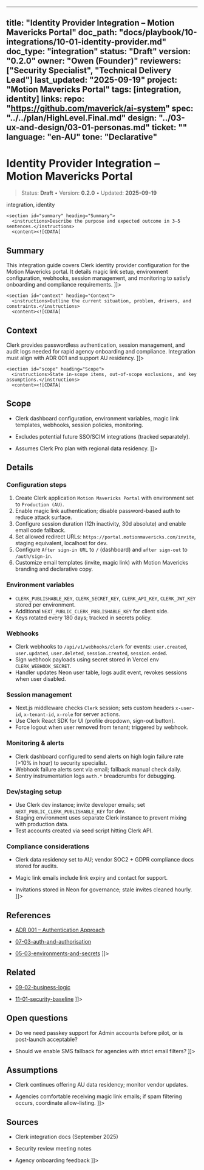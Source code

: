 <!-- ai:managed start file="docs/playbook/10-integrations/10-01-identity-provider.md" responsibility="docs" strategy="replace" -->
---
title: "Identity Provider Integration – Motion Mavericks Portal"
doc_path: "docs/playbook/10-integrations/10-01-identity-provider.md"
doc_type: "integration"
status: "Draft"
version: "0.2.0"
owner: "Owen (Founder)"
reviewers: ["Security Specialist", "Technical Delivery Lead"]
last_updated: "2025-09-19"
project: "Motion Mavericks Portal"
tags: [integration, identity]
links:
  repo: "https://github.com/maverick/ai-system"
  spec: "../../plan/HighLevel.Final.md"
  design: "../03-ux-and-design/03-01-personas.md"
  ticket: "<PLACEHOLDER>"
language: "en-AU"
tone: "Declarative"
---

# Identity Provider Integration – Motion Mavericks Portal

> Status: **Draft** • Version: **0.2.0** • Updated: **2025-09-19**

<doc xmlns="urn:docs:universal"
     type="integration"
     path="docs/playbook/10-integrations/10-01-identity-provider.md"
     version="0.2.0"
     status="Draft"
     owner="Owen (Founder)">

  <meta>
    <link rel="repo" href="https://github.com/maverick/ai-system"/>
    <link rel="spec" href="../../plan/HighLevel.Final.md"/>
    <link rel="design" href="../03-ux-and-design/03-01-personas.md"/>
    <tags>integration, identity</tags>
  </meta>

  <sections>

    <section id="summary" heading="Summary">
      <instructions>Describe the purpose and expected outcome in 3–5 sentences.</instructions>
      <content><![CDATA[
## Summary
This integration guide covers Clerk identity provider configuration for the Motion Mavericks portal. It details magic link setup, environment configuration, webhooks, session management, and monitoring to satisfy onboarding and compliance requirements.
]]></content>
    </section>

    <section id="context" heading="Context">
      <instructions>Outline the current situation, problem, drivers, and constraints.</instructions>
      <content><![CDATA[
## Context
Clerk provides passwordless authentication, session management, and audit logs needed for rapid agency onboarding and compliance. Integration must align with ADR 001 and support AU residency.
]]></content>
    </section>

    <section id="scope" heading="Scope">
      <instructions>State in-scope items, out-of-scope exclusions, and key assumptions.</instructions>
      <content><![CDATA[
## Scope
- Clerk dashboard configuration, environment variables, magic link templates, webhooks, session policies, monitoring.
- Excludes potential future SSO/SCIM integrations (tracked separately).
- Assumes Clerk Pro plan with regional data residency.
]]></content>
    </section>

    <section id="details" heading="Details">
      <content><![CDATA[
## Details

### Configuration steps
1. Create Clerk application `Motion Mavericks Portal` with environment set to `Production (AU)`.
2. Enable magic link authentication; disable password-based auth to reduce attack surface.
3. Configure session duration (12h inactivity, 30d absolute) and enable email code fallback.
4. Set allowed redirect URLs: `https://portal.motionmavericks.com/invite`, staging equivalent, localhost for dev.
5. Configure `After sign-in URL` to `/` (dashboard) and `after sign-out` to `/auth/sign-in`.
6. Customize email templates (invite, magic link) with Motion Mavericks branding and declarative copy.

### Environment variables
- `CLERK_PUBLISHABLE_KEY`, `CLERK_SECRET_KEY`, `CLERK_API_KEY`, `CLERK_JWT_KEY` stored per environment.
- Additional `NEXT_PUBLIC_CLERK_PUBLISHABLE_KEY` for client side.
- Keys rotated every 180 days; tracked in secrets policy.

### Webhooks
- Clerk webhooks to `/api/v1/webhooks/clerk` for events: `user.created`, `user.updated`, `user.deleted`, `session.created`, `session.ended`.
- Sign webhook payloads using secret stored in Vercel env `CLERK_WEBHOOK_SECRET`.
- Handler updates Neon user table, logs audit event, revokes sessions when user disabled.

### Session management
- Next.js middleware checks `Clerk` session; sets custom headers `x-user-id`, `x-tenant-id`, `x-role` for server actions.
- Use Clerk React SDK for UI (profile dropdown, sign-out button).
- Force logout when user removed from tenant; triggered by webhook.

### Monitoring & alerts
- Clerk dashboard configured to send alerts on high login failure rate (>10% in hour) to security specialist.
- Webhook failure alerts sent via email; fallback manual check daily.
- Sentry instrumentation logs `auth.*` breadcrumbs for debugging.

### Dev/staging setup
- Use Clerk dev instance; invite developer emails; set `NEXT_PUBLIC_CLERK_PUBLISHABLE_KEY` for dev.
- Staging environment uses separate Clerk instance to prevent mixing with production data.
- Test accounts created via seed script hitting Clerk API.

### Compliance considerations
- Clerk data residency set to AU; vendor SOC2 + GDPR compliance docs stored for audits.
- Magic link emails include link expiry and contact for support.
- Invitations stored in Neon for governance; stale invites cleaned hourly.
]]></content>
    </section>

    <section id="references" heading="References">
      <content><![CDATA[
## References
- [ADR 001 – Authentication Approach](../04-architecture-and-decisions/adrs/2025-09-19-authentication-approach.md)
- [07-03-auth-and-authorisation](../07-apis-and-contracts/07-03-auth-and-authorisation.md)
- [05-03-environments-and-secrets](../05-project-setup/05-03-environments-and-secrets.md)
]]></content>
    </section>

    <section id="related" heading="Related">
      <content><![CDATA[
## Related
- [09-02-business-logic](../09-backend/09-02-business-logic.md)
- [11-01-security-baseline](../11-security-and-compliance/11-01-security-baseline.md)
]]></content>
    </section>

    <section id="open_questions" heading="Open questions">
      <content><![CDATA[
## Open questions
- Do we need passkey support for Admin accounts before pilot, or is post-launch acceptable?
- Should we enable SMS fallback for agencies with strict email filters?
]]></content>
    </section>

    <section id="assumptions" heading="Assumptions">
      <content><![CDATA[
## Assumptions
- Clerk continues offering AU data residency; monitor vendor updates.
- Agencies comfortable receiving magic link emails; if spam filtering occurs, coordinate allow-listing.
]]></content>
    </section>

    <section id="sources" heading="Sources">
      <content><![CDATA[
## Sources
- Clerk integration docs (September 2025)
- Security review meeting notes
- Agency onboarding feedback
]]></content>
    </section>

  </sections>
</doc>
<!-- ai:managed end -->
